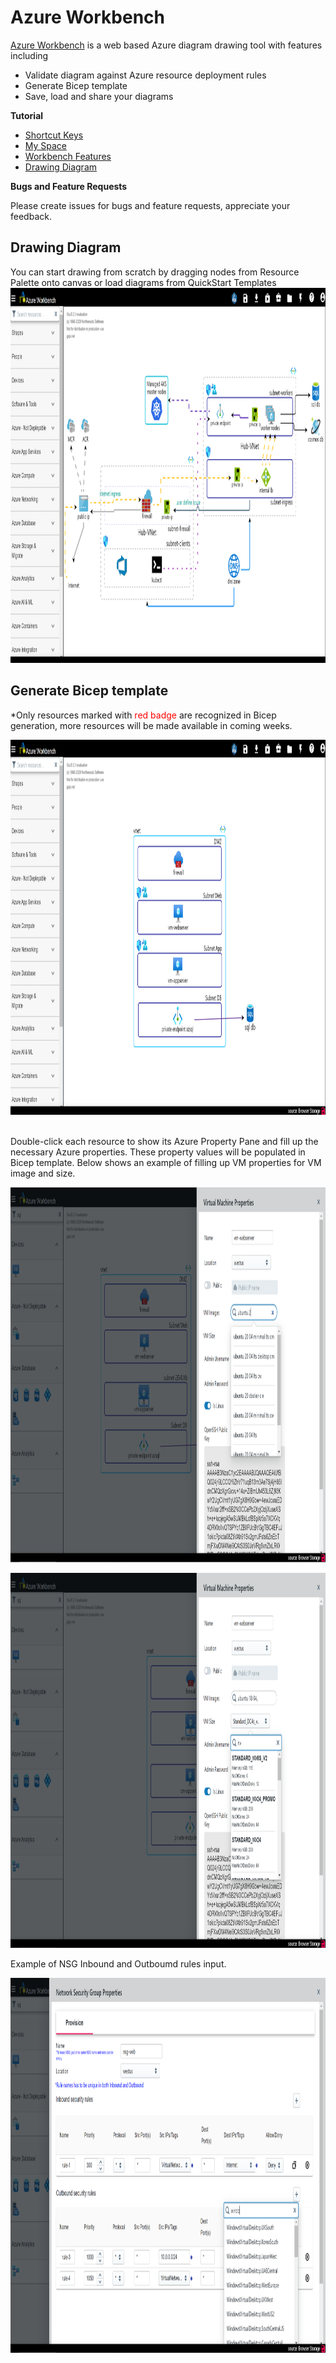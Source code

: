 # Azure Workbench

[Azure Workbench](https://www.azureworkbench.com/) is a web based Azure diagram drawing tool with features including  
* Validate diagram against Azure resource deployment rules
* Generate Bicep template
* Save, load and share your diagrams 

**Tutorial**    

* [Shortcut Keys](/tutorials/ShortcutKeys.md)
* [My Space](/tutorials/MySpace.md)
* [Workbench Features](/tutorials/WorkbenchFeatures.md)
* [Drawing Diagram](/tutorials/DrawingDiagram.md)

**Bugs and Feature Requests**   

Please create issues for bugs and feature requests, appreciate your feedback.

## Drawing Diagram

You can start drawing from scratch by dragging nodes from Resource Palette onto canvas or load diagrams from QuickStart Templates
<br/>
<img src="./imgs/draw-rp-qt.png" width="900" height="600" />

## Generate Bicep template
*Only resources marked with <span style="color:red">red badge</span> are recognized in Bicep generation, more resources will be made available in coming weeks.
<p align="left">
    <img src="./imgs/bicep-main.png" width="900" height="600" />
</p>
<br/>
Double-click each resource to show its Azure Property Pane and fill up the necessary Azure properties.   
These property values will be populated in Bicep template.
Below shows an example of filling up VM properties for VM image and size.
<br/>
<p align="left">
    <img src="./imgs/bicep-vm-searchimage.png" width="900" height="600" />
</p>
<p align="left">
    <img src="./imgs/bicep-vm-searchsize.png" width="900" height="600" />
</p>  
Example of NSG Inbound and Outboumd rules input.
<br/>
<p align="left">
    <img src="./imgs/bicep-vm-nsg.png" width="900" height="600" />
</p>

